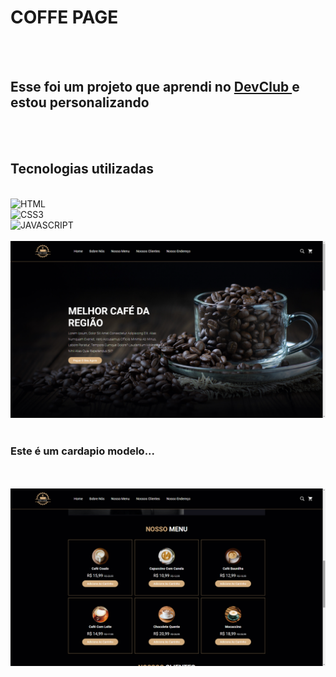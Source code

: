 <h1> COFFE PAGE </h1>
<br>
<br>
<h2>Esse foi um projeto que aprendi no <a href="https://rodolfomori.com.br/devclub">DevClub </a> e estou personalizando </h2>
<br>
<br>

<h2>Tecnologias utilizadas</h2>
<br>
<img src="https://img.shields.io/badge/HTML-239120?style=for-the-badge&logo=html5&logoColor=white" alt="HTML"/>
<br>
<img src="https://img.shields.io/badge/CSS-239120?&style=for-the-badge&logo=css3&logoColor=white" alt="CSS3"/>
<br>
<img src="https://img.shields.io/badge/JavaScript-323330?style=for-the-badge&logo=javascript&logoColor=F7DF1E" alt="JAVASCRIPT"/>
<br>
<br>
<img src="https://github.com/ThiagoSantos7/Projeto-COFFE-PAGE/blob/main/img/2024-10-01%20(10).png?raw=true"/>
<br>
<br>
<h3>Este é um cardapio modelo...</h3>
<br>
<br>
<img src="https://github.com/ThiagoSantos7/Projeto-COFFE-PAGE/blob/main/img/2024-10-01%20(12).png?raw=true"/>


